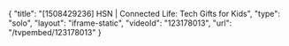 {
    "title": "[1508429236] HSN | Connected Life: Tech Gifts for Kids",
    "type": "solo",
    "layout": "iframe-static",
    "videoId": "123178013",
    "url": "\/tvpembed\/123178013"
}